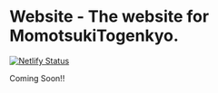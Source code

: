 # Website - The website for MomotsukiTogenkyo.

[![Netlify Status](https://api.netlify.com/api/v1/badges/d8b1717f-c10a-44cf-bf8d-ed08d5218453/deploy-status)](https://app.netlify.com/sites/togenkyo/deploys)

Coming Soon!!
